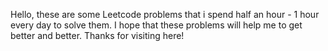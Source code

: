 Hello, these are some Leetcode problems that i spend half an hour - 1 hour every day to solve them. I hope that these problems will help me to get better and better. Thanks for visiting here!
